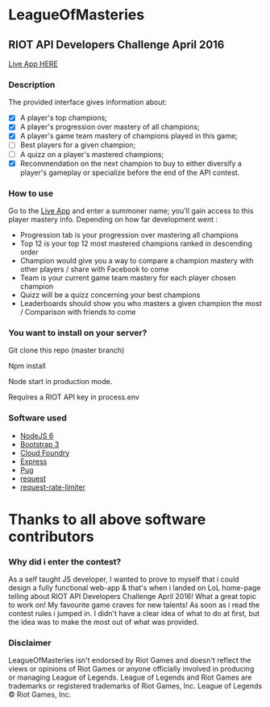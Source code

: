 # LeagueOfMasteries
## RIOT API Developers Challenge April 2016

[Live App HERE](https://leagueofmasteries.eu-gb.mybluemix.net/)

### Description
The provided interface gives information about:
- [x] A player's top champions;
- [x] A player's progression over mastery of all champions;
- [x] A player's game team mastery of champions played in this game;
- [ ] Best players for a given champion;
- [ ] A quizz on a player's mastered champions;
- [x] Recommendation on the next champion to buy to either diversify a player's gameplay or specialize before the end of the API contest.

### How to use
Go to the [Live App](https://leagueofmasteries.eu-gb.mybluemix.net/) and enter a summoner name; you'll gain access to this player mastery info.
Depending on how far development went :

- Progression tab is your progression over mastering all champions
- Top 12 is your top 12 most mastered champions ranked in descending order
- Champion would give you a way to compare a champion mastery with other players / share with Facebook to come
- Team is your current game team mastery for each player chosen champion
- Quizz will be a quizz concerning your best champions
- Leaderboards should show you who masters a given champion the most / Comparison with friends to come

### You want to install on your server?
Git clone this repo (master branch)

Npm install

Node start in production mode.

Requires a RIOT API key in process.env

### Software used
- [NodeJS 6](https://nodejs.org/en/)
- [Bootstrap 3](http://getbootstrap.com/)
- [Cloud Foundry](https://www.cloudfoundry.org/)
- [Express](http://expressjs.com/)
- [Pug](http://jade-lang.com/)
- [request](https://github.com/request/request)
- [request-rate-limiter](https://github.com/eventEmitter/request-rate-limiter)

# Thanks to all above software contributors

### Why did i enter the contest?
As a self taught JS developer, I wanted to prove to myself that i could design a fully functional web-app & that's when i landed on LoL home-page telling about RIOT API Developers Challenge April 2016!
What a great topic to work on! My favourite game craves for new talents! As soon as i read the contest rules i jumped in. I didn't have a clear idea of what to do at first, but the idea was to make the most out of what was provided.

### Disclaimer
LeagueOfMasteries isn't endorsed by Riot Games and doesn't reflect the views or opinions of Riot Games or anyone officially involved in producing or managing League of Legends. League of Legends and Riot Games are trademarks or registered trademarks of Riot Games, Inc. League of Legends © Riot Games, Inc.